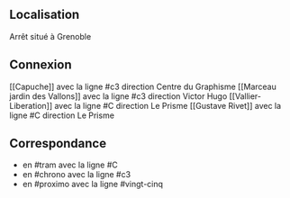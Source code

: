 ## Localisation
Arrêt situé à Grenoble

## Connexion
[[Capuche]] avec la ligne #c3 direction Centre du Graphisme
[[Marceau jardin des Vallons]] avec la ligne #c3 direction Victor Hugo
[[Vallier-Liberation]] avec la ligne  #C direction Le Prisme
[[Gustave Rivet]] avec la ligne #C direction Le Prisme

## Correspondance
- en #tram avec la ligne #C 
- en #chrono avec la ligne #c3 
- en #proximo avec la ligne #vingt-cinq